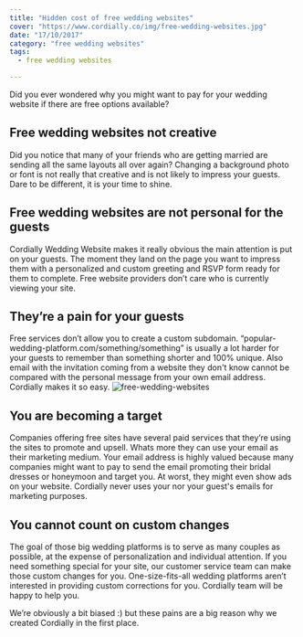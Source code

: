 ```yaml
---
title: "Hidden cost of free wedding websites"
cover: "https://www.cordially.co/img/free-wedding-websites.jpg"
date: "17/10/2017"
category: "free wedding websites"
tags:
  - free wedding websites

---
```


Did you ever wondered why you might want to pay for your wedding website if there are free options available?

## Free wedding websites not creative

Did you notice that many of your friends who are getting married are sending all the same layouts all over again? Changing a background photo or font is not really that creative and is not likely to impress your guests. Dare to be different, it is your time to shine.

## Free wedding websites are not personal for the guests


Cordially Wedding Website makes it really obvious the main attention is put on your guests. The moment they land on the page you want to impress them with a personalized and custom greeting and RSVP form ready for them to complete. Free website providers don’t care who is currently viewing your site.

## They’re a pain for your guests

Free services don’t allow you to create a custom subdomain. “popular-wedding-platform.com/something/something” is usually a lot harder for your guests to remember than something shorter and 100% unique. Also email with the invitation coming from a website they don't know cannot be compared with the personal message from your own email address. Cordially makes it so easy.
![free-wedding-websites](https://www.cordially.co/img/free-wedding-websites.jpg)


## You are becoming a target

Companies offering free sites have several paid services that they’re using the sites to promote and upsell. Whats more they can use your email as their marketing medium. Your email address is highly valued because many companies might want to pay to send the email promoting their bridal dresses or honeymoon and target you. At worst, they might even show ads on your website. Cordially never uses your nor your guest's emails for marketing purposes.


## You cannot count on custom changes

The goal of those big wedding platforms is to serve as many couples as possible, at the expense of personalization and individual attention. If you need something special for your site, our customer service team can make those custom changes for you. One-size-fits-all wedding platforms aren’t interested in providing custom corrections for you. Cordially team will be happy to help you.

We’re obviously a bit biased :) but these pains are a big reason why we created Cordially in the first place.
